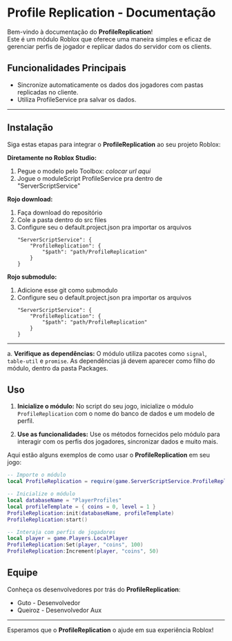 # Profile Replication - Documentação

Bem-vindo à documentação do **ProfileReplication**!<br>
Este é um módulo Roblox que oferece uma maneira simples e eficaz de gerenciar perfis de jogador e replicar dados do servidor com os clients.

## Funcionalidades Principais

- Sincronize automaticamente os dados dos jogadores com pastas replicadas no cliente.
- Utiliza ProfileService pra salvar os dados.

---
## Instalação

Siga estas etapas para integrar o **ProfileReplication** ao seu projeto Roblox:

**Diretamente no Roblox Studio:**
1. Pegue o modelo pelo Toolbox: *colocar url aqui*
2. Jogue o moduleScript ProfileService pra dentro de "ServerScriptService"

**Rojo download:**

1. Faça download do repositório
2. Cole a pasta dentro do src files
3. Configure seu o default.project.json pra importar os arquivos
    ```
    "ServerScriptService": {
        "ProfileReplication": {
            "$path": "path/ProfileReplication"
        }
    }
    ```

**Rojo submodulo:**

1. Adicione esse git como submodulo 
3. Configure seu o default.project.json pra importar os arquivos
    ```
    "ServerScriptService": {
        "ProfileReplication": {
            "$path": "path/ProfileReplication"
        }
    }
    ```

---

a. **Verifique as dependências:** O módulo utiliza pacotes como `signal`, `table-util` e `promise`. As dependências já devem aparecer como filho do módulo, dentro da pasta Packages.

## Uso

1. **Inicialize o módulo:** No script do seu jogo, inicialize o módulo `ProfileReplication` com o nome do banco de dados e um modelo de perfil.

2. **Use as funcionalidades:** Use os métodos fornecidos pelo módulo para interagir com os perfis dos jogadores, sincronizar dados e muito mais.

Aqui estão alguns exemplos de como usar o **ProfileReplication** em seu jogo:

```lua
-- Importe o módulo
local ProfileReplication = require(game.ServerScriptService.ProfileReplication)

-- Inicialize o módulo
local databaseName = "PlayerProfiles"
local profileTemplate = { coins = 0, level = 1 }
ProfileReplication:init(databaseName, profileTemplate)
ProfileReplication:start()

-- Interaja com perfis de jogadores
local player = game.Players.LocalPlayer
ProfileReplication:Set(player, "coins", 100)
ProfileReplication:Increment(player, "coins", 50)
```

## Equipe

Conheça os desenvolvedores por trás do **ProfileReplication**:

- Guto - Desenvolvedor
- Queiroz - Desenvolvedor Aux

---

Esperamos que o **ProfileReplication** o ajude em sua experiência Roblox!
